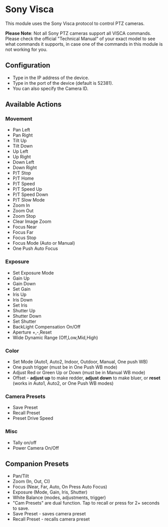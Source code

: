 # Sony Visca

This module uses the Sony Visca protocol to control PTZ cameras.

**Please Note**: Not all Sony PTZ cameras support all VISCA commands. Please check the official "Technical Manual" of your exact model to see what commands it supports, in case one of the commands in this module is not working for you.

## Configuration

- Type in the IP address of the device.
- Type in the port of the device (default is 52381).
- You can also specify the Camera ID.

## Available Actions

### Movement

- Pan Left
- Pan Right
- Tilt Up
- Tilt Down
- Up Left
- Up Right
- Down Left
- Down Right
- P/T Stop
- P/T Home
- P/T Speed
- P/T Speed Up
- P/T Speed Down
- P/T Slow Mode
- Zoom In
- Zoom Out
- Zoom Stop
- Clear Image Zoom
- Focus Near
- Focus Far
- Focus Stop
- Focus Mode (Auto or Manual)
- One Push Auto Focus

### Exposure

- Set Exposure Mode
- Gain Up
- Gain Down
- Set Gain
- Iris Up
- Iris Down
- Set Iris
- Shutter Up
- Shutter Down
- Set Shutter
- BackLight Compensation On/Off
- Aperture +,-,Reset
- Wide Dynamic Range (Off,Low,Mid,High)

### Color

- Set Mode (Auto1, Auto2, Indoor, Outdoor, Manual, One push WB)
- One push trigger (must be in One Push WB mode)
- Adjust Red or Green Up or Down (must be in Manual WB mode)
- Offset - **adjust up** to make redder, **adjust down** to make bluer, or **reset** (works in Auto1, Auto2, or One Push WB modes)

### Camera Presets

- Save Preset
- Recall Preset
- Preset Drive Speed

### Misc

- Tally on/off
- Power Camera On/Off

## Companion Presets

- Pan/Tilt
- Zoom (In, Out, CI)
- Focus (Near, Far, Auto, On Press Auto Focus)
- Exposure (Mode, Gain, Iris, Shutter)
- White Balance (modes, adjustments, trigger)
- "Cam Presets" are dual function. Tap to recall or press for 2+ seconds to save.
- Save Preset - saves camera preset
- Recall Preset - recalls camera preset
